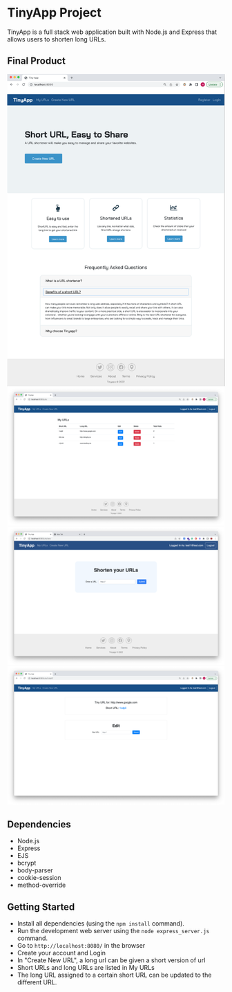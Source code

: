 # TinyApp Project

TinyApp is a full stack web application built with Node.js and Express that allows users to shorten long URLs.

## Final Product

!["screenshot of main page"](https://github.com/IamHPark/tinyapp/blob/master/docs/main.png?raw=true)
!["screenshot of my lists page"](https://github.com/IamHPark/tinyapp/blob/master/docs/mylist.png?raw=true)
!["screenshot of create page"](https://github.com/IamHPark/tinyapp/blob/master/docs/create.png?raw=true)
!["screenshot of edit page"](https://github.com/IamHPark/tinyapp/blob/master/docs/edit.png?raw=true)

## Dependencies

- Node.js
- Express
- EJS
- bcrypt
- body-parser
- cookie-session
- method-override

## Getting Started

- Install all dependencies (using the `npm install` command).
- Run the development web server using the `node express_server.js` command.
- Go to `http://localhost:8080/` in the browser
- Create your account and Login
- In "Create New URL", a long url can be given a short version of url
- Short URLs and long URLs are listed in My URLs
- The long URL assigned to a certain short URL can be updated to the different URL.
